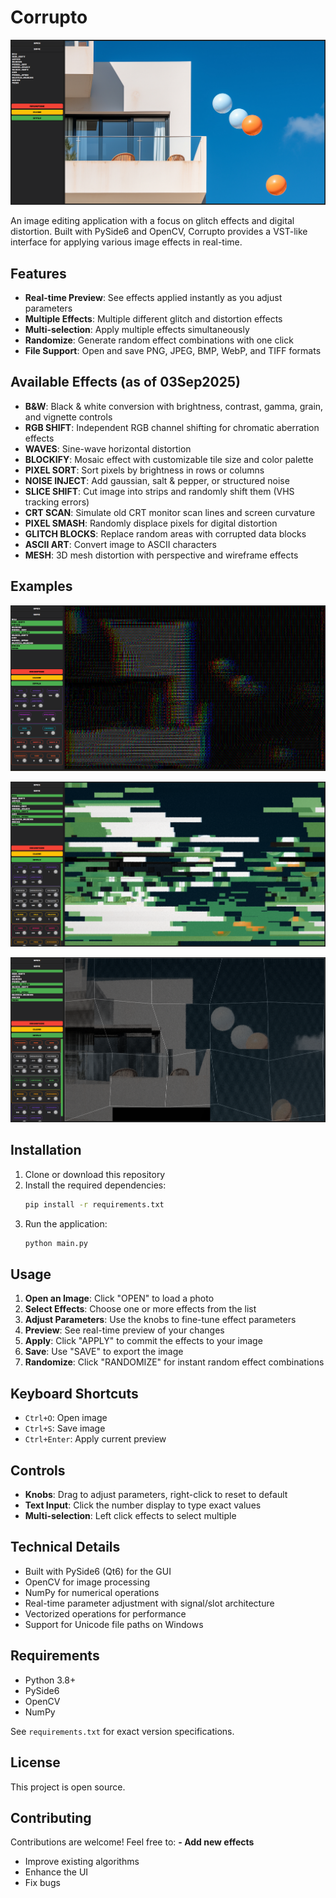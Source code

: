 # Corrupto

![main](assets/main.png)

An image editing application with a focus on glitch effects and digital distortion. Built with PySide6 and OpenCV, Corrupto provides a VST-like interface for applying various image effects in real-time.

## Features

- **Real-time Preview**: See effects applied instantly as you adjust parameters
- **Multiple Effects**: Multiple different glitch and distortion effects
- **Multi-selection**: Apply multiple effects simultaneously
- **Randomize**: Generate random effect combinations with one click
- **File Support**: Open and save PNG, JPEG, BMP, WebP, and TIFF formats

## Available Effects (as of 03Sep2025)

- **B&W**: Black & white conversion with brightness, contrast, gamma, grain, and vignette controls
- **RGB SHIFT**: Independent RGB channel shifting for chromatic aberration effects
- **WAVES**: Sine-wave horizontal distortion
- **BLOCKIFY**: Mosaic effect with customizable tile size and color palette
- **PIXEL SORT**: Sort pixels by brightness in rows or columns
- **NOISE INJECT**: Add gaussian, salt & pepper, or structured noise
- **SLICE SHIFT**: Cut image into strips and randomly shift them (VHS tracking errors)
- **CRT SCAN**: Simulate old CRT monitor scan lines and screen curvature
- **PIXEL SMASH**: Randomly displace pixels for digital distortion
- **GLITCH BLOCKS**: Replace random areas with corrupted data blocks
- **ASCII ART**: Convert image to ASCII characters
- **MESH**: 3D mesh distortion with perspective and wireframe effects

## Examples

![output1](assets/output1.png)

![output2](assets/output2.png)

![output3](assets/output3.png)

## Installation

1. Clone or download this repository
2. Install the required dependencies:
   ```bash
   pip install -r requirements.txt
   ```
3. Run the application:
   ```bash
   python main.py
   ```

## Usage

1. **Open an Image**: Click "OPEN" to load a photo
2. **Select Effects**: Choose one or more effects from the list
3. **Adjust Parameters**: Use the knobs to fine-tune effect parameters
4. **Preview**: See real-time preview of your changes
5. **Apply**: Click "APPLY" to commit the effects to your image
6. **Save**: Use "SAVE" to export the image
7. **Randomize**: Click "RANDOMIZE" for instant random effect combinations

## Keyboard Shortcuts

- `Ctrl+O`: Open image
- `Ctrl+S`: Save image
- `Ctrl+Enter`: Apply current preview

## Controls

- **Knobs**: Drag to adjust parameters, right-click to reset to default
- **Text Input**: Click the number display to type exact values
- **Multi-selection**: Left click effects to select multiple

## Technical Details

- Built with PySide6 (Qt6) for the GUI
- OpenCV for image processing
- NumPy for numerical operations
- Real-time parameter adjustment with signal/slot architecture
- Vectorized operations for performance
- Support for Unicode file paths on Windows

## Requirements

- Python 3.8+
- PySide6
- OpenCV
- NumPy

See `requirements.txt` for exact version specifications.

## License

This project is open source.

## Contributing

Contributions are welcome! Feel free to:
**- Add new effects**
- Improve existing algorithms
- Enhance the UI
- Fix bugs

